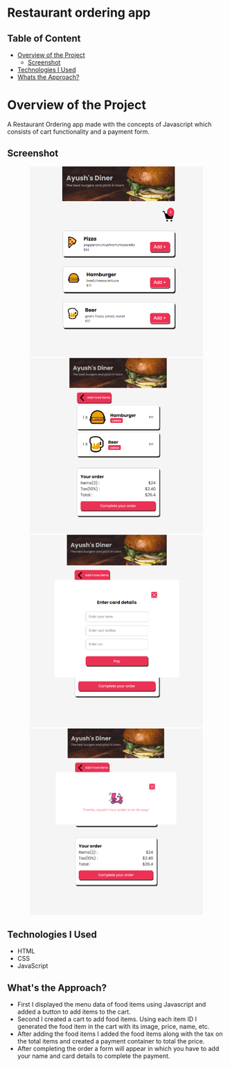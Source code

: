 # Restaurant ordering app

## Table of Content

 * [Overview of the Project](#overview-of-the-project)
      * [Screenshot](#screenshot)
 * [Technologies I Used](#technologies-i-used)
 * [Whats the Approach?](#whats-the-approach)
 
# Overview of the Project

A Restaurant Ordering app made with the concepts of Javascript which consists of cart functionality and a payment form.

## Screenshot

<p align="center"><img src="./images/screenshot.png" width="400px"/><img src="./images/screenshot2.png" width="400px"/><img src="./images/screenshot3.png" width="400px"/><img src="./images/screenshot4.png" width="400px"/></p>

## Technologies I Used

* HTML
* CSS
* JavaScript

## What's the Approach?

- First I displayed the menu data of food items using Javascript and added a button to add items to the cart.
- Second I created a cart to add food items. Using each item ID I generated the food item in the cart with its image, price, name, etc.
- After adding the food items I added the food items along with the tax on the total items and created a payment container to total the price.
- After completing the order a form will appear in which you have to add your name and card details to complete the payment.
